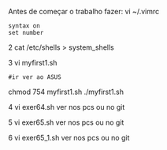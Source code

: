 Antes de começar o trabalho fazer:
vi ~/.vimrc

    syntax on
    set number

2
cat /etc/shells > system_shells

3
vi myfirst1.sh

    #ir ver ao ASUS
    
chmod 754 myfirst1.sh
./myfirst1.sh

4
vi exer64.sh
ver nos pcs ou no git

5
vi exer65.sh
ver nos pcs ou no git

6
vi exer65_1.sh
ver nos pcs ou no git



